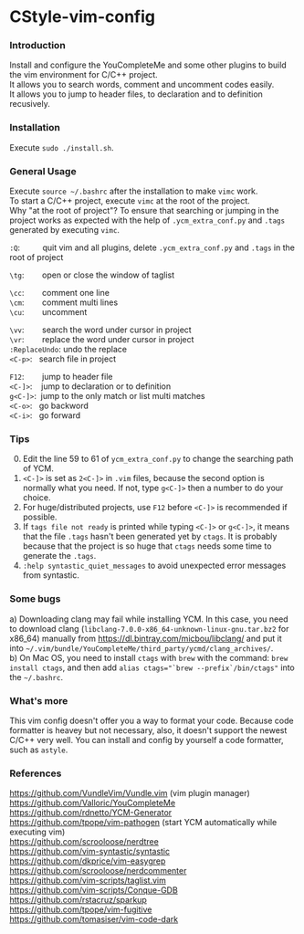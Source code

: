 CStyle-vim-config
==========================


### Introduction ###
Install and configure the YouCompleteMe and some other plugins to build the vim environment for C/C++ project.<br>
It allows you to search words, comment and uncomment codes easily.<br>
It allows you to jump to header files, to declaration and to definition recusively.


### Installation ###
Execute `sudo ./install.sh`.<br>


### General Usage ###
Execute `source ~/.bashrc` after the installation to make `vimc` work.<br>
To start a C/C++ project, execute `vimc` at the root of the project.<br>
Why "at the root of project"? To ensure that searching or jumping in the project works as expected with the help of `.ycm_extra_conf.py` and `.tags` generated by executing `vimc`.<br>



`:Q`:&nbsp;&nbsp;&nbsp;&nbsp;&nbsp;&nbsp;&nbsp;&nbsp;&nbsp; quit vim and all plugins, delete `.ycm_extra_conf.py` and `.tags` in the root of project<br>

`\tg`:&nbsp;&nbsp;&nbsp;&nbsp;&nbsp;&nbsp;&nbsp; open or close the window of taglist<br>

`\cc`:&nbsp;&nbsp;&nbsp;&nbsp;&nbsp;&nbsp;&nbsp; comment one line<br>
`\cm`:&nbsp;&nbsp;&nbsp;&nbsp;&nbsp;&nbsp;&nbsp; comment multi lines<br>
`\cu`:&nbsp;&nbsp;&nbsp;&nbsp;&nbsp;&nbsp;&nbsp; uncomment<br>

`\vv`:&nbsp;&nbsp;&nbsp;&nbsp;&nbsp;&nbsp;&nbsp; search the word under cursor in project<br>
`\vr`:&nbsp;&nbsp;&nbsp;&nbsp;&nbsp;&nbsp;&nbsp; replace the word under cursor in project<br>
`:ReplaceUndo`: undo the replace<br>
`<C-p>`:&nbsp;&nbsp; search file in project<br>

`F12`:&nbsp;&nbsp;&nbsp;&nbsp;&nbsp;&nbsp;&nbsp; jump to header file<br>
`<C-]>`:&nbsp;&nbsp;&nbsp; jump to declaration or to definition<br>
`g<C-]>`:&nbsp; jump to the only match or list multi matches<br>
`<C-o>`:&nbsp;&nbsp; go backword<br>
`<C-i>`:&nbsp;&nbsp; go forward<br>

### Tips ###
0) Edit the line 59 to 61 of `ycm_extra_conf.py` to change the searching path of YCM.<br>
1) `<C-]>` is set as `2<C-]>` in `.vim` files, because the second option is normally what you need. If not, type `g<C-]>` then a number to do your choice.<br>
2) For huge/distributed projects, use `F12` before `<C-]>` is recommended if possible.<br>
3) If `tags file not ready` is printed while typing `<C-]>` or `g<C-]>`, it means that the file `.tags` hasn't been generated yet by `ctags`. It is probably because that the project is so huge that `ctags` needs some time to generate the `.tags`.
4) `:help syntastic_quiet_messages` to avoid unexpected error messages from syntastic.


### Some bugs ###
a) Downloading clang may fail while installing YCM. In this case, you need to download clang (`libclang-7.0.0-x86_64-unknown-linux-gnu.tar.bz2` for x86_64) manually from https://dl.bintray.com/micbou/libclang/ and put it into `~/.vim/bundle/YouCompleteMe/third_party/ycmd/clang_archives/`.<br>
b) On Mac OS, you need to install `ctags` with `brew` with the command: `brew install ctags`, and then add ``alias ctags="`brew --prefix`/bin/ctags"`` into the `~/.bashrc`.

### What's more ###
This vim config doesn't offer you a way to format your code. Because code formatter is heavey but not necessary, also, it doesn't support the newest C/C++ very well. You can install and config by yourself a code formatter, such as `astyle`.


### References ###
https://github.com/VundleVim/Vundle.vim (vim plugin manager)<br>
https://github.com/Valloric/YouCompleteMe<br>
https://github.com/rdnetto/YCM-Generator<br>
https://github.com/tpope/vim-pathogen (start YCM automatically while executing vim)<br>
https://github.com/scrooloose/nerdtree<br>
https://github.com/vim-syntastic/syntastic<br>
https://github.com/dkprice/vim-easygrep<br>
https://github.com/scrooloose/nerdcommenter<br>
https://github.com/vim-scripts/taglist.vim<br>
https://github.com/vim-scripts/Conque-GDB<br>
https://github.com/rstacruz/sparkup<br>
https://github.com/tpope/vim-fugitive<br>
https://github.com/tomasiser/vim-code-dark<br>
